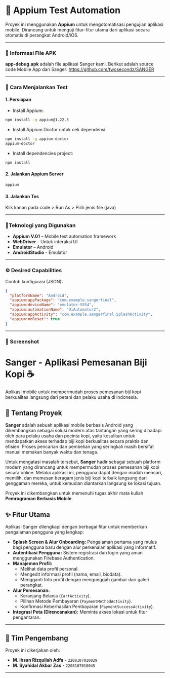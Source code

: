 # 📱 Appium Test Automation

Proyek ini menggunakan **Appium** untuk mengotomatisasi pengujian aplikasi mobile. Dirancang untuk menguji fitur-fitur utama dari aplikasi secara otomatis di perangkat Android/iOS.

---

### 📂 Informasi File APK

**app-debug.apk** adalah file aplikasi Sanger kami. Berikut adalah source code Mobile App dari Sanger: https://github.com/twosecondz/SANGER

---

### 🚀 Cara Menjalankan Test

#### 1. Persiapan

* Install Appium:

```bash
npm install -g appium@1.22.3
```

* Install Appium Doctor untuk cek dependensi:

```bash
npm install -g appium-doctor
appium-doctor
```

* Install dependencies project:

```bash
npm install
```

#### 2. Jalankan Appium Server

```bash
appium
```

#### 3. Jalankan Tes

Klik kanan pada code > Run As > Pilih jenis file (java)


---

### 🧪Teknologi yang Digunakan

* **Appium V.01** – Mobile test automation framework
* **WebDriver** – Untuk interaksi UI
* **Emulator** – Android
* **AndroidStudio** - Emulator

---

### ⚙️ Desired Capabilities

Contoh konfigurasi (JSON):

```json
{
  "platformName": "Android",
  "appium:appPackage": "com.example.sangerfinal",
  "appium:deviceName": "emulator-5554",
  "appium:automationName": "UiAutomator2",
  "appium:appActivity": "com.example.sangerfinal.SplashActivity",
  "appium:noReset": true
}
```

---

### 📸 Screenshot

# Sanger - Aplikasi Pemesanan Biji Kopi ☕

Aplikasi mobile untuk mempermudah proses pemesanan biji kopi berkualitas langsung dari petani dan pelaku usaha di Indonesia.

## 📜 Tentang Proyek

**Sanger** adalah sebuah aplikasi mobile berbasis Android yang dikembangkan sebagai solusi modern atas tantangan yang sering dihadapi oleh para pelaku usaha dan pecinta kopi, yaitu kesulitan untuk mendapatkan akses terhadap biji kopi berkualitas secara praktis dan efisien. Proses pencarian dan pembelian yang seringkali masih bersifat manual memakan banyak waktu dan tenaga.

Untuk mengatasi masalah tersebut, **Sanger** hadir sebagai sebuah platform modern yang dirancang untuk mempermudah proses pemesanan biji kopi secara online. Melalui aplikasi ini, pengguna dapat dengan mudah mencari, memilih, dan memesan beragam jenis biji kopi terbaik langsung dari genggaman mereka, untuk kemudian diantarkan langsung ke lokasi tujuan.

Proyek ini dikembangkan untuk memenuhi tugas akhir mata kuliah **Pemrograman Berbasis Mobile**.

## ✨ Fitur Utama

Aplikasi Sanger dilengkapi dengan berbagai fitur untuk memberikan pengalaman pengguna yang lengkap:

* **Splash Screen & Alur Onboarding:** Pengalaman pertama yang mulus bagi pengguna baru dengan alur perkenalan aplikasi yang informatif.
* **Autentikasi Pengguna:** Sistem registrasi dan login yang aman menggunakan Firebase Authentication.
* **Manajemen Profil:**
    * Melihat data profil personal.
    * Mengedit informasi profil (nama, email, biodata).
    * Mengganti foto profil dengan mengunggah gambar dari galeri perangkat.
* **Alur Pemesanan:**
    * Keranjang Belanja (`CartActivity`).
    * Pilihan Metode Pembayaran (`PaymentMethodActivity`).
    * Konfirmasi Keberhasilan Pembayaran (`PaymentSuccessActivity`).
* **Integrasi Peta (Direncanakan):** Meminta akses lokasi untuk fitur pengantaran.

---

## 👥 Tim Pengembang

Proyek ini dikerjakan oleh:

* **M. Ihsan Rizqullah Adfa** - `2208107010029`
* **M. Syahidal Akbar Zas** - `2208107010045`

---
